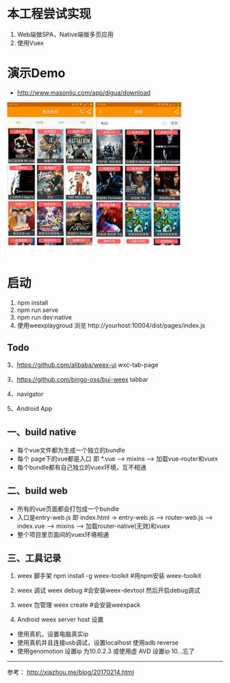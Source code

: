 # 本工程尝试实现
1. Web端做SPA，Native端做多页应用
2. 使用Vuex

# 演示Demo
- http://www.masonliu.com/app/digua/download
<img src="https://raw.githubusercontent.com/MasonLiuChn/WeexExplorer/develop/tool/doc/1.jpg" width="40%" height="40%" />
<img src="https://raw.githubusercontent.com/MasonLiuChn/WeexExplorer/develop/tool/doc/2.jpg" width="40%" height="40%" />

# 启动
1. npm install
2. npm run serve
3. npm run dev:native
4. 使用weexplaygroud 浏览 http://yourhost:10004/dist/pages/index.js

## Todo

3、https://github.com/alibaba/weex-ui   wxc-tab-page

3、https://github.com/bingo-oss/bui-weex  tabbar

4、navigator

5、Android App

## 一、build native
- 每个vue文件都为生成一个独立的bundle
- 每个 page下的vue都是入口
即 *.vue --> mixins --> 加载vue-router和vuex
- 每个bundle都有自己独立的vuex环境，互不相通

## 二、build web
- 所有的vue页面都会打包成一个bundle
- 入口是entry-web.js
即 index.html -> entry-web.js --> router-web.js --> index.vue --> mixins --> 加载router-native(无效)和vuex
- 整个项目里页面间的vuex环境相通

## 三、工具记录
1. weex 脚手架
npm install  -g  weex-toolkit #用npm安装 weex-toolkit

2. weex 调试
weex debug #会安装weex-devtool  然后开启debug调试

3. weex 包管理
weex create #会安装weexpack

4. Android weex server host 设置
- 使用真机，设置电脑真实ip
- 使用真机并且连接usb调试，设置localhost 使用adb reverse
- 使用genomotion 设置ip 为10.0.2.3 或使用虚 AVD 设置ip 10...忘了

---
参考：
http://xiazhou.me/blog/20170214.html
